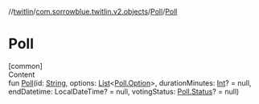 //[twitlin](../../index.md)/[com.sorrowblue.twitlin.v2.objects](../index.md)/[Poll](index.md)/[Poll](-poll.md)



# Poll  
[common]  
Content  
fun [Poll](-poll.md)(id: [String](https://kotlinlang.org/api/latest/jvm/stdlib/kotlin/-string/index.html), options: [List](https://kotlinlang.org/api/latest/jvm/stdlib/kotlin.collections/-list/index.html)<[Poll.Option](-option/index.md)>, durationMinutes: [Int](https://kotlinlang.org/api/latest/jvm/stdlib/kotlin/-int/index.html)? = null, endDatetime: LocalDateTime? = null, votingStatus: [Poll.Status](-status/index.md)? = null)  



